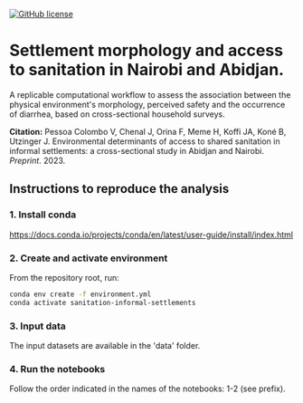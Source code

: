 [![GitHub license](https://img.shields.io/github/license/ceat-epfl/sanitation-informal-settlements.svg)](https://github.com/ceat-epfl/sanitation-informal-settlements/blob/main/LICENSE)

# Settlement morphology and access to sanitation in Nairobi and Abidjan.

A replicable computational workflow to assess the association between the physical environment's morphology, perceived safety and the occurrence of diarrhea, based on cross-sectional household surveys.

**Citation:** Pessoa Colombo V, Chenal J, Orina F, Meme H, Koffi JA, Koné B, Utzinger J. Environmental determinants of access to shared sanitation in informal settlements: a cross-sectional study in Abidjan and Nairobi. *Preprint*. 2023.

## Instructions to reproduce the analysis

### 1. Install conda

https://docs.conda.io/projects/conda/en/latest/user-guide/install/index.html

### 2. Create and activate environment

From the repository root, run:

```bash
conda env create -f environment.yml
conda activate sanitation-informal-settlements
```

### 3. Input data

The input datasets are available in the 'data' folder.

### 4. Run the notebooks

Follow the order indicated in the names of the notebooks: 1-2 (see prefix).
